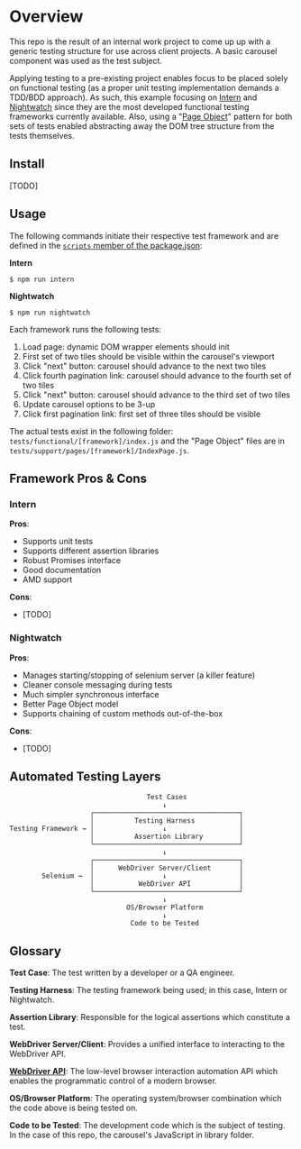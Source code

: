 # Overview #

This repo is the result of an internal work project to come up up with a generic testing structure for use across client projects. A basic carousel component was used as the test subject.

Applying testing to a pre-existing project enables focus to be placed solely on functional testing (as a proper unit testing implementation demands a TDD/BDD approach). As such, this example focusing on [Intern][intern] and [Nightwatch][nightwatch] since they are the most developed functional testing frameworks currently available. Also, using a "[Page Object][page-object]" pattern for both sets of tests enabled abstracting away the DOM tree structure from the tests themselves.



## Install ##

[TODO]



## Usage ##

The following commands initiate their respective test framework and are defined in the [`scripts` member of the package.json](package.json#L5):

**Intern**

    $ npm run intern


**Nightwatch**

    $ npm run nightwatch


Each framework runs the following tests:

  1. Load page: dynamic DOM wrapper elements should init
  2. First set of two tiles should be visible within the carousel's viewport
  3. Click "next" button: carousel should advance to the next two tiles
  4. Click fourth pagination link: carousel should advance to the fourth set of two tiles
  5. Click "next" button: carousel should advance to the third set of two tiles
  6. Update carousel options to be 3-up
  7. Click first pagination link: first set of three tiles should be visible

The actual tests exist in the following folder: `tests/functional/[framework]/index.js` and the "Page Object" files are in `tests/support/pages/[framework]/IndexPage.js`.


## Framework Pros & Cons ##


### Intern ###
  
**Pros**:
  
  - Supports unit tests                     
  - Supports different assertion libraries  
  - Robust Promises interface               
  - Good documentation                      
  - AMD support                             

**Cons**:

  - [TODO]


### Nightwatch ###

**Pros**:
  
  - Manages starting/stopping of selenium server (a killer feature)
  - Cleaner console messaging during tests
  - Much simpler synchronous interface
  - Better Page Object model
  - Supports chaining of custom methods out-of-the-box

**Cons**:

  - [TODO]



## Automated Testing Layers ##

```text              
                                  Test Cases
                                      ↓
                    ┌────────────────────────────────────┐
                    │          Testing Harness           │
Testing Framework → │                 ↓                  │
                    │          Assertion Library         │
                    └────────────────────────────────────┘
                                      ↓
                    ┌────────────────────────────────────┐
                    │      WebDriver Server/Client       │
        Selenium →  │                 ↓                  │
                    │           WebDriver API            │
                    └────────────────────────────────────┘
                                      ↓
                             OS/Browser Platform
                                      ↓
                              Code to be Tested
```


## Glossary ##

**Test Case**: The test written by a developer or a QA engineer.

**Testing Harness**: The testing framework being used; in this case, Intern or Nightwatch.

**Assertion Library**: Responsible for the logical assertions which constitute a test.

**WebDriver Server/Client**: Provides a unified interface to interacting to the WebDriver API.

**[WebDriver API][webdriver]**: The low-level browser interaction automation API which enables the programmatic control of a modern browser.

**OS/Browser Platform**: The operating system/browser combination which the code above is being tested on.

**Code to be Tested**: The development code which is the subject of testing. In the case of this repo, the carousel's JavaScript in library folder.




[intern]: http://theintern.github.io/intern/
[nightwatch]: http://nightwatchjs.org/
[webdriver]: http://www.w3.org/TR/webdriver/
[page-object]: https://theintern.github.io/intern/#page-objects

